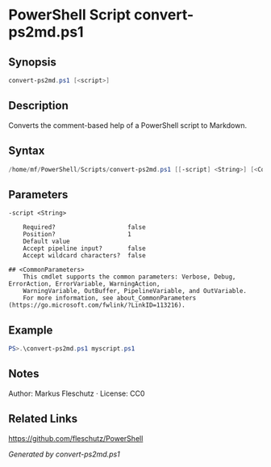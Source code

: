 # PowerShell Script convert-ps2md.ps1

## Synopsis
```powershell
convert-ps2md.ps1 [<script>]
```

## Description
Converts the comment-based help of a PowerShell script to Markdown.

## Syntax
```powershell
/home/mf/PowerShell/Scripts/convert-ps2md.ps1 [[-script] <String>] [<CommonParameters>]
```

## Parameters

```
-script <String>
    
    Required?                    false
    Position?                    1
    Default value                
    Accept pipeline input?       false
    Accept wildcard characters?  false
```

```
## <CommonParameters>
    This cmdlet supports the common parameters: Verbose, Debug, ErrorAction, ErrorVariable, WarningAction, 
    WarningVariable, OutBuffer, PipelineVariable, and OutVariable.
    For more information, see about_CommonParameters (https://go.microsoft.com/fwlink/?LinkID=113216).
```

## Example
```powershell
PS>.\convert-ps2md.ps1 myscript.ps1
```


## Notes
Author: Markus Fleschutz · License: CC0

## Related Links
https://github.com/fleschutz/PowerShell

*Generated by convert-ps2md.ps1*
